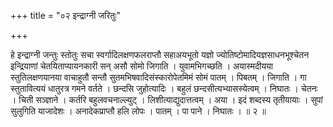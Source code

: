 +++
title = "०२ इन्द्राग्नी जरितुः"

+++

हे इन्द्राग्नी जन्तुः स्तोतुः सचा स्वर्गादिलक्षणफलराप्तौ सहाअयभूतो यज्ञो ज्योतिष्टोमादियज्ञसाधनभूश्चेतन इन्द्रियाणां चेतयिताप्यायनकारी सन् असौ सोमो जिगाति । युवामभिगच्छति । अयास्मदीयया स्तुतिलक्षणयानया वाचाहुतौ सन्तौ सुतमभिषवादिसंस्कारोपेतमिमं सोमं पातम् । पिबतम् । जिगाति । गा स्तुतावित्ययं धातुरत्र गमने वर्तते । छन्दसि जुहोत्यादिः । बहुलं छन्दसीत्यभ्यासस्येत्वम् । निघातः । चेतनः । चिती सञ्ज्ञाने । कर्तरि बहुलवचनाल्ल्युट् । लिशीत्याद्युदात्तत्वम् । अया । इदं शब्दस्य तृतीयायाः । सुपां सुलुगिति याजादेशः । अनादेकप्राप्तौ हलि लोपः । पातम् । पा पाने । निघातः । ॥ २ ॥